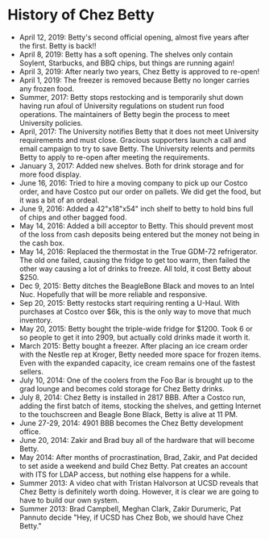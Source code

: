 History of Chez Betty
=====================

- April 12, 2019: Betty's second official opening, almost five years after
the first. Betty is back!!
- April 8, 2019: Betty has a soft opening. The shelves only contain Soylent,
Starbucks, and BBQ chips, but things are running again!
- April 3, 2019: After nearly two years, Chez Betty is approved to re-open!
- April 1, 2019: The freezer is removed because Betty no longer carries any
frozen food.
- Summer, 2017: Betty stops restocking and is temporarily shut down having run
afoul of University regulations on student run food operations. The maintainers
of Betty begin the process to meet University policies.
- April, 2017: The University notifies Betty that it does not meet University
requirements and must close. Gracious supporters launch a call and email
campaign to try to save Betty. The University relents and permits Betty
to apply to re-open after meeting the requirements.
- January 3, 2017: Added new shelves. Both for drink storage and for
more food display.
- June 16, 2016: Tried to hire a moving company to pick up our
Costco order, and have Costco put our order on pallets. We did get the
food, but it was a bit of an ordeal.
- June 9, 2016: Added a 42"x18"x54" inch shelf to betty to hold bins
full of chips and other bagged food.
- May 14, 2016: Added a bill acceptor to Betty. This should prevent
most of the loss from cash deposits being entered but the money
not being in the cash box.
- May 14, 2016: Replaced the thermostat in the True GDM-72 refrigerator.
The old one failed, causing the fridge to get too warm, then failed
the other way causing a lot of drinks to freeze. All told, it cost
Betty about $250.
- Dec 9, 2015: Betty ditches the BeagleBone Black and moves to an Intel
Nuc. Hopefully that will be more reliable and responsive.
- Sep 20, 2015: Betty restocks start requiring renting a U-Haul. With purchases at
Costco over $6k, this is the only way to move that much inventory.
- May 20, 2015: Betty bought the triple-wide fridge for $1200. Took 6 or so people
to get it into 2909, but actually cold drinks made it worth it.
- March 2015: Betty bought a freezer. After placing an ice cream order
with the Nestle rep at Kroger, Betty needed more space for frozen items.
Even with the expanded capacity, ice cream remains one of the fastest
sellers.
- July 10, 2014: One of the coolers from the Foo Bar is brought up to the
grad lounge and becomes cold storage for Chez Betty drinks.
- July 8, 2014: Chez Betty is installed in 2817 BBB. After a Costco run, adding
the first batch of items, stocking the shelves, and getting Internet to
the touchscreen and Beagle Bone Black, Betty is alive at 11 PM.
- June 27-29, 2014: 4901 BBB becomes the Chez Betty development office.
- June 20, 2014: Zakir and Brad buy all of the hardware that will become Betty.
- May 2014: After months of procrastination, Brad, Zakir, and Pat decided to set
aside a weekend and build Chez Betty. Pat creates an account with ITS for LDAP
access, but nothing else happens for a while.
- Summer 2013: A video chat with Tristan Halvorson at UCSD reveals that Chez
Betty is definitely worth doing. However, it is clear we are going to have to
build our own system.
- Summer 2013: Brad Campbell, Meghan Clark, Zakir Durumeric, Pat Pannuto decide
"Hey, if UCSD has Chez Bob, we should have Chez Betty."
